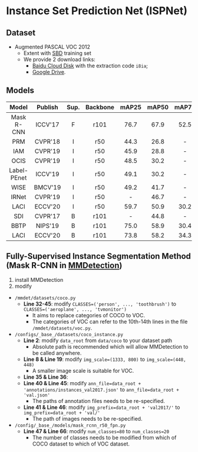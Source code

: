 # Instance Set Prediction Net (ISPNet)

## Dataset

- Augmented PASCAL VOC 2012 
    - Extent with [SBD](http://home.bharathh.info/pubs/codes/SBD/download.html) training set
    - We provide 2 download links:
        - [Baidu Cloud Disk](https://pan.baidu.com/s/1WyqdEYSVGORhDlOLYk83cA) with the extraction code `i8ia`;
        - [Google Drive](https://drive.google.com/file/d/16rE2PtDjG1XrePESj_z66mU5ZEMW9oCu/view?usp=sharing).

## Models

| Model       | Publish | Sup. | Backbone | mAP25 | mAP50 | mAP70 | mAP75 | ABO  |
|:-----------:|:-------:|:----:|:--------:|:-----:|:-----:|:-----:|:-----:|:----:|
| Mask R-CNN  | ICCV'17 | F    | r101     | 76.7  | 67.9  | 52.5  | 44.9  | -    |
| PRM         | CVPR'18 | I    | r50      | 44.3  | 26.8  | -     | 9.0   | 37.6 |
| IAM         | CVPR'19 | I    | r50      | 45.9  | 28.8  | -     | 11.9  | 41.9 |
| OCIS        | CVPR'19 | I    | r50      | 48.5  | 30.2  | -     | 14.4  | 44.3 |
| Label-PEnet | ICCV'19 | I    | r50      | 49.1  | 30.2  | -     | 12.9  | 41.4 |
| WISE        | BMCV'19 | I    | r50      | 49.2  | 41.7  | -     | 23.7  | 55.2 |
| IRNet       | CVPR'19 | I    | r50      | -     | 46.7  | -     | 23.5  | -    |
| LACI        | ECCV'20 | I    | r50      | 59.7  | 50.9  | 30.2  | 28.5  | -    |
| SDI         | CVPR'17 | B    | r101     | -     | 44.8  | -     | 16.3  | 49.1 |
| BBTP        | NIPS'19 | B    | r101     | 75.0  | 58.9  | 30.4  | 21.6  | -    |
| LACI        | ECCV'20 | B    | r101     | 73.8  | 58.2  | 34.3  | 32.1  | -    |

## Fully-Supervised Instance Segmentation Method (Mask R-CNN in [MMDetection](https://github.com/open-mmlab/mmdetection))

1. install MMDetection
2. modify 
- `/mmdet/datasets/coco.py`
    - **Line 32-45**: modify `CLASSES=('person', ..., 'toothbrush')` to `CLASSES=('aeroplane', ..., 'tvmonitor')` 
        - It aims to replace categories of COCO to VOC.
        - The categories of VOC can refer to the 10th-14th lines in the file `/mmdet/datasets/voc.py`.
- `/configs/_base_/datasets/coco_instance.py`
    - **Line 2**: modify `data_root` from `data/coco` to your dataset path
        - Absolute path is recommended which will allow MMDetection to be called anywhere.
    - **Line 8 & Line 19**: modify `img_scale=(1333, 800)` to `img_scale=(448, 448)`
        - A smaller image scale is suitable for VOC.
    - **Line 35 & Line 36**:
    - **Line 40 & Line 45**: modify `ann_file=data_root + 'annotations/instances_val2017.json'` to `ann_file=data_root + 'val.json'`
        - The paths of annotation files needs to be re-specified.
    - **Line 41 & Line 46**: modify `img_prefix=data_root + 'val2017/'` to `img_prefix=data_root + 'val/'`
        - The path of images needs to be re-specified.
- `/config/_base_/models/mask_rcnn_r50_fpn.py`
    - **Line 47 & Line 66**: modify `num_classes=80` to `num_classes=20`
        - The number of classes needs to be modified from which of COCO dataset to which of VOC dataset.  

